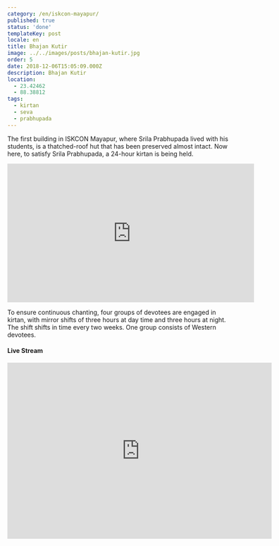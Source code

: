 ```yaml
---
category: /en/iskcon-mayapur/
published: true
status: 'done'
templateKey: post
locale: en
title: Bhajan Kutir
image: ../../images/posts/bhajan-kutir.jpg
order: 5
date: 2018-12-06T15:05:09.000Z
description: Bhajan Kutir
location:
  - 23.42462
  - 88.38812
tags:
  - kirtan
  - seva
  - prabhupada
---
```


The first building in ISKCON Mayapur, where Srila Prabhupada lived with his students, is a thatched-roof hut that has been preserved almost intact. Now here, to satisfy Srila Prabhupada, a 24-hour kirtan is being held.

<iframe width="560" height="315" src="https://www.youtube.com/embed/GpRvINDyGQc?start=208" frameborder="0" allow="accelerometer; autoplay; encrypted-media; gyroscope; picture-in-picture" allowfullscreen></iframe>

To ensure continuous chanting, four groups of devotees are engaged in kirtan, with mirror shifts of three hours at day time and three hours at night. The shift shifts in time every two weeks. One group consists of Western devotees.

#### Live Stream

<iframe width='600px' height='400px' align='center' frameborder='no' scrolling='no' src='https://www.mayapur.tv/iframe/playerplus/index.php?stream=MayapurTV/MayapurBhajanKutir' allowfullscreen></iframe

<tbd locale="en" url="mailto:haribol@mayapur.live"></tbd>
